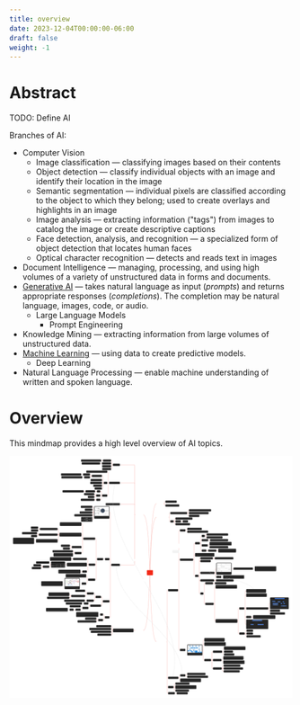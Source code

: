 ```yaml
---
title: overview
date: 2023-12-04T00:00:00-06:00
draft: false
weight: -1
---
```


# Abstract
TODO: Define AI

Branches of AI:
- Computer Vision
  - Image classification — classifying images based on their contents
  - Object detection — classify individual objects with an image and identify their location in the image
  - Semantic segmentation — individual pixels are classified according to the object to which they belong; used to create overlays and highlights in an image
  - Image analysis — extracting information ("tags") from images to catalog the image or create descriptive captions
  - Face detection, analysis, and recognition — a specialized form of object detection that locates human faces
  - Optical character recognition — detects and reads text in images
- Document Intelligence — managing, processing, and using high volumes of a variety of unstructured data in forms and documents.
- [Generative AI](../../ai/generative-ai/) — takes natural language as input (*prompts*) and returns appropriate responses (*completions*). The completion may be natural language, images, code, or audio.
  - Large Language Models
    - Prompt Engineering 
- Knowledge Mining — extracting information from large volumes of unstructured data.
- [Machine Learning](../../ai/machine-learning/) — using data to create predictive models.
  - Deep Learning
- Natural Language Processing — enable machine understanding of written and spoken language.

# Overview
This mindmap provides a high level overview of AI topics.

![](./ai.svg)